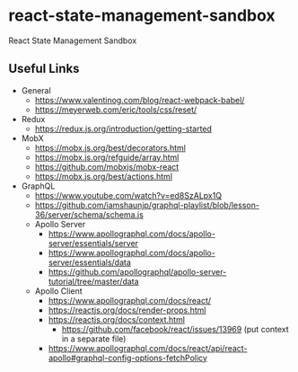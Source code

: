 # react-state-management-sandbox
React State Management Sandbox

## Useful Links
- General
  - https://www.valentinog.com/blog/react-webpack-babel/
  - https://meyerweb.com/eric/tools/css/reset/
- Redux
  - https://redux.js.org/introduction/getting-started
- MobX
  - https://mobx.js.org/best/decorators.html
  - https://mobx.js.org/refguide/array.html
  - https://github.com/mobxjs/mobx-react
  - https://mobx.js.org/best/actions.html
- GraphQL
  - https://www.youtube.com/watch?v=ed8SzALpx1Q
  - https://github.com/iamshaunjp/graphql-playlist/blob/lesson-36/server/schema/schema.js
  - Apollo Server
    - https://www.apollographql.com/docs/apollo-server/essentials/server
    - https://www.apollographql.com/docs/apollo-server/essentials/data
    - https://github.com/apollographql/apollo-server-tutorial/tree/master/data
  - Apollo Client
    - https://www.apollographql.com/docs/react/
    - https://reactjs.org/docs/render-props.html
    - https://reactjs.org/docs/context.html
      - https://github.com/facebook/react/issues/13969 (put context in a separate file)
    - https://www.apollographql.com/docs/react/api/react-apollo#graphql-config-options-fetchPolicy
